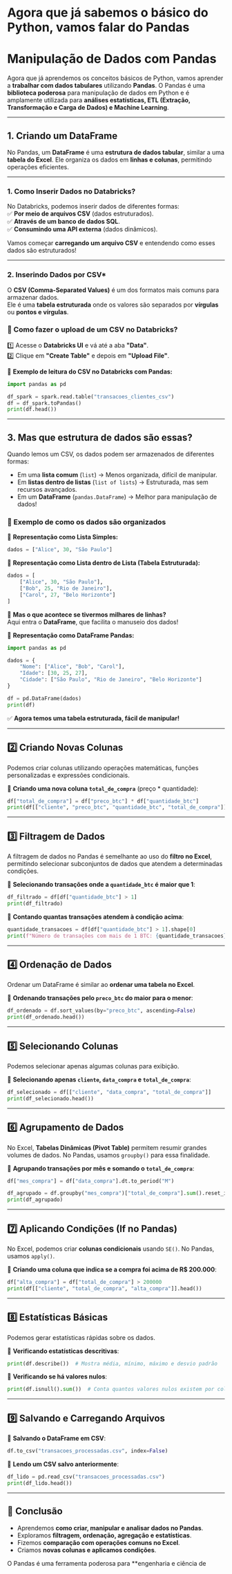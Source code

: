 # Agora que já sabemos o básico do Python, vamos falar do Pandas

# **Manipulação de Dados com Pandas**
Agora que já aprendemos os conceitos básicos de Python, vamos aprender a **trabalhar com dados tabulares** utilizando **Pandas**. O Pandas é uma **biblioteca poderosa** para manipulação de dados em Python e é amplamente utilizada para **análises estatísticas, ETL (Extração, Transformação e Carga de Dados) e Machine Learning**.

---

## **1. Criando um DataFrame**
No Pandas, um **DataFrame** é uma **estrutura de dados tabular**, similar a uma **tabela do Excel**. Ele organiza os dados em **linhas e colunas**, permitindo operações eficientes.

---

### 1. Como Inserir Dados no Databricks?

No Databricks, podemos inserir dados de diferentes formas:  
✅ **Por meio de arquivos CSV** (dados estruturados).  
✅ **Através de um banco de dados SQL**.  
✅ **Consumindo uma API externa** (dados dinâmicos).  

Vamos começar **carregando um arquivo CSV** e entendendo como esses dados são estruturados!  

---

### 2. Inserindo Dados por CSV*

O **CSV (Comma-Separated Values)** é um dos formatos mais comuns para armazenar dados.  
Ele é uma **tabela estruturada** onde os valores são separados por **vírgulas** ou **pontos e vírgulas**.

### **📌 Como fazer o upload de um CSV no Databricks?**  
1️⃣ Acesse o **Databricks UI** e vá até a aba **"Data"**.  
2️⃣ Clique em **"Create Table"** e depois em **"Upload File"**.  

📌 **Exemplo de leitura do CSV no Databricks com Pandas:**
```python
import pandas as pd

df_spark = spark.read.table("transacoes_clientes_csv")
df = df_spark.toPandas()
print(df.head())
```

---

## 3. Mas que estrutura de dados são essas?

Quando lemos um CSV, os dados podem ser armazenados de diferentes formas:  
- Em uma **lista comum** (`list`) → Menos organizada, difícil de manipular.  
- Em **listas dentro de listas** (`list of lists`) → Estruturada, mas sem recursos avançados.  
- Em um **DataFrame** (`pandas.DataFrame`) → Melhor para manipulação de dados!  

### **📌 Exemplo de como os dados são organizados**  

🔹 **Representação como Lista Simples:**
```python
dados = ["Alice", 30, "São Paulo"]
```

🔹 **Representação como Lista dentro de Lista (Tabela Estruturada):**
```python
dados = [
    ["Alice", 30, "São Paulo"],
    ["Bob", 25, "Rio de Janeiro"],
    ["Carol", 27, "Belo Horizonte"]
]
```
📌 **Mas o que acontece se tivermos milhares de linhas?**  
Aqui entra o **DataFrame**, que facilita o manuseio dos dados!

🔹 **Representação como DataFrame Pandas:**
```python
import pandas as pd

dados = {
    "Nome": ["Alice", "Bob", "Carol"],
    "Idade": [30, 25, 27],
    "Cidade": ["São Paulo", "Rio de Janeiro", "Belo Horizonte"]
}

df = pd.DataFrame(dados)
print(df)
```

✅ **Agora temos uma tabela estruturada, fácil de manipular!**

---

## **2️⃣ Criando Novas Colunas**
Podemos criar colunas utilizando operações matemáticas, funções personalizadas e expressões condicionais.

🔹 **Criando uma nova coluna `total_de_compra`** (preço * quantidade):
```python
df["total_de_compra"] = df["preco_btc"] * df["quantidade_btc"]
print(df[["cliente", "preco_btc", "quantidade_btc", "total_de_compra"]].head())
```

---

## **3️⃣ Filtragem de Dados**
A filtragem de dados no Pandas é semelhante ao uso do **filtro no Excel**, permitindo selecionar subconjuntos de dados que atendem a determinadas condições.

🔹 **Selecionando transações onde a `quantidade_btc` é maior que 1**:
```python
df_filtrado = df[df["quantidade_btc"] > 1]
print(df_filtrado)
```

🔹 **Contando quantas transações atendem à condição acima**:
```python
quantidade_transacoes = df[df["quantidade_btc"] > 1].shape[0]
print(f"Número de transações com mais de 1 BTC: {quantidade_transacoes}")
```

---

## **4️⃣ Ordenação de Dados**
Ordenar um DataFrame é similar ao **ordenar uma tabela no Excel**.

🔹 **Ordenando transações pelo `preco_btc` do maior para o menor**:
```python
df_ordenado = df.sort_values(by="preco_btc", ascending=False)
print(df_ordenado.head())
```

---

## **5️⃣ Selecionando Colunas**
Podemos selecionar apenas algumas colunas para exibição.

🔹 **Selecionando apenas `cliente`, `data_compra` e `total_de_compra`**:
```python
df_selecionado = df[["cliente", "data_compra", "total_de_compra"]]
print(df_selecionado.head())
```

---

## **6️⃣ Agrupamento de Dados**
No Excel, **Tabelas Dinâmicas (Pivot Table)** permitem resumir grandes volumes de dados. No Pandas, usamos `groupby()` para essa finalidade.

🔹 **Agrupando transações por mês e somando o `total_de_compra`**:
```python
df["mes_compra"] = df["data_compra"].dt.to_period("M")

df_agrupado = df.groupby("mes_compra")["total_de_compra"].sum().reset_index()
print(df_agrupado)
```

---

## **7️⃣ Aplicando Condições (If no Pandas)**
No Excel, podemos criar **colunas condicionais** usando `SE()`. No Pandas, usamos `apply()`.

🔹 **Criando uma coluna que indica se a compra foi acima de R$ 200.000**:
```python
df["alta_compra"] = df["total_de_compra"] > 200000
print(df[["cliente", "total_de_compra", "alta_compra"]].head())
```

---

## **8️⃣ Estatísticas Básicas**
Podemos gerar estatísticas rápidas sobre os dados.

🔹 **Verificando estatísticas descritivas**:
```python
print(df.describe())  # Mostra média, mínimo, máximo e desvio padrão
```

🔹 **Verificando se há valores nulos**:
```python
print(df.isnull().sum())  # Conta quantos valores nulos existem por coluna
```

---

## **9️⃣ Salvando e Carregando Arquivos**
🔹 **Salvando o DataFrame em CSV**:
```python
df.to_csv("transacoes_processadas.csv", index=False)
```

🔹 **Lendo um CSV salvo anteriormente**:
```python
df_lido = pd.read_csv("transacoes_processadas.csv")
print(df_lido.head())
```

---

## **📌 Conclusão**
- Aprendemos **como criar, manipular e analisar dados no Pandas**.
- Exploramos **filtragem, ordenação, agregação e estatísticas**.
- Fizemos **comparação com operações comuns no Excel**.
- Criamos **novas colunas e aplicamos condições**.

O Pandas é uma ferramenta poderosa para **engenharia e ciência de